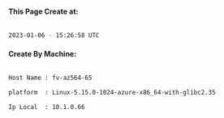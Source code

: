 
   
#### This Page Create at:

```bash

2023-01-06 - 15:26:58 UTC

```

#### Create By Machine:

```bash

Host Name : fv-az564-65

platform  : Linux-5.15.0-1024-azure-x86_64-with-glibc2.35

Ip Local  : 10.1.0.66

```

